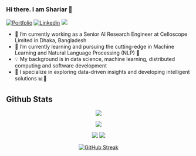 ### Hi there. I am Shariar 👋
[![Portfolio](https://img.shields.io/badge/portfolio-028090?logo=githubsponsors)](https://shariar076.github.io/) [![Linkedin](https://img.shields.io/badge/linkedin-0b66c2?logo=linkedin)](https://www.linkedin.com/in/shariar076/)
![](https://komarev.com/ghpvc/?username=shariar076)
<!-- [![Github](https://img.shields.io/badge/github-black?logo=github)](https://github.com/AmanAgarwal041) [![Medium](https://img.shields.io/badge/medium-black?logo=medium)](https://medium.com/@amanagarwal_99464) [![Linkedin](https://img.shields.io/badge/npm-EC4E20?logo=npm)](https://www.npmjs.com/~typeofnull) -->

<!--
**Shariar076/shariar076** is a ✨ _special_ ✨ repository because its `README.md` (this file) appears on your GitHub profile.

Here are some ideas to get you started:

-->
- 🔭 I’m currently working as a Senior AI Research Engineer at Celloscope Limited in Dhaka, Bangladesh
- 🌱 I’m currently learning and pursuing the cutting-edge in Machine Learning and Natural Language Processing (NLP) 🧠
- 💡 My background is in data science, machine learning, distributed computing and software development
- 🚀 I specialize in exploring data-driven insights and developing intelligent solutions 📊🔬
<!--
- 👯 I’m looking to collaborate on ...
- 🤔 I’m looking for help with ...
- 💬 Ask me about ...
- 😄 Pronouns: ...
- ⚡ Fun fact: ...
- 📫 How to reach me: ...
-->
## Github Stats
<div align="center">
    
![](http://github-profile-summary-cards.vercel.app/api/cards/profile-details?username=shariar076&theme=aura_dark)

<!-- ![](http://github-profile-summary-cards.vercel.app/api/cards/stats?username=shariar076&theme=aura) -->
![](http://github-profile-summary-cards.vercel.app/api/cards/productive-time?username=shariar076&theme=dracula&utcOffset=8)

![](http://github-profile-summary-cards.vercel.app/api/cards/repos-per-language?username=shariar076&theme=apprentice)
![](http://github-profile-summary-cards.vercel.app/api/cards/most-commit-language?username=shariar076&theme=apprentice)

<!--  [![Readme Quotes](https://quotes-github-readme.vercel.app/api?type=horizontal&theme=dracula)](https://github.com/piyushsuthar/github-readme-quotes) -->

[![GitHub Streak](https://streak-stats.demolab.com?user=shariar076&theme=dracula&card_width=700)](https://git.io/streak-stats)
